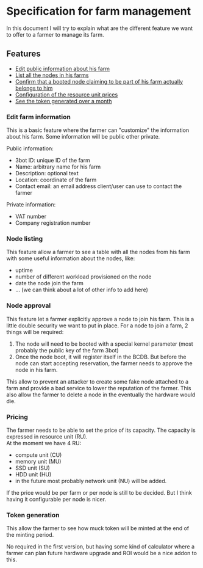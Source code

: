 # Specification for farm management

In this document I will try to explain what are the different feature we want to offer to a farmer to manage its farm.

## Features

- [Edit public information about his farm](edit-farm-information)
- [List all the nodes in his farms](#node-listing)
- [Confirm that a booted node claiming to be part of his farm actually belongs to him](#node-approval)
- [Configuration of the resource unit prices](#pricing)
- [See the token generated over a month](#token-generation)

### Edit farm information

This is a basic feature where the farmer can "customize" the information about his farm. Some information will be public other private.

Public information:

- 3bot ID: unique ID of the farm
- Name: arbitrary name for his farm
- Description: optional text
- Location: coordinate of the farm
- Contact email: an email address client/user can use to contact the farmer

Private information:

- VAT number
- Company registration number

### Node listing

This feature allow a farmer to see a table with all the nodes from his farm with some useful information about the nodes, like:

- uptime
- number of different workload provisioned on the node
- date the node join the farm
- ... (we can think about a lot of other info to add here)

### Node approval

This feature let a farmer explicitly approve a node to join his farm. This is a little double security we want to put in place.
For a node to join a farm, 2 things will be required:

1. The node will need to be booted with a special kernel parameter (most probably the public key of the farm 3bot)
2. Once the node boot, it will register itself in the BCDB. But before the node can start accepting reservation, the farmer needs to approve the node in his farm.

This allow to prevent an attacker to create some fake node attached to a farm and provide a bad service to lower the reputation of the farmer.
This also allow the farmer to delete a node in the eventually the hardware would die.

### Pricing

The farmer needs to be able to set the price of its capacity. The capacity is expressed in resource unit (RU).  
At the moment we have 4 RU:

- compute unit (CU)
- memory unit (MU)
- SSD unit (SU)
- HDD unit (HU)
- in the future most probably network unit (NU) will be added.

If the price would be per farm or per node is still to be decided. But I think having it configurable per node is nicer.

### Token generation

This allow the farmer to see how muck token will be minted at the end of the minting period.

No required in the first version, but having some kind of calculator where a farmer can plan future hardware upgrade and ROI would be a nice addon to this.

